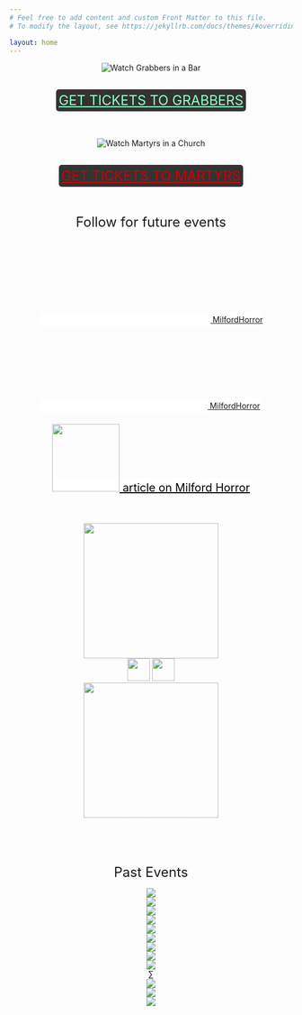 ```yaml
---
# Feel free to add content and custom Front Matter to this file.
# To modify the layout, see https://jekyllrb.com/docs/themes/#overriding-theme-defaults

layout: home
---
```


<center>
<img alt="Watch Grabbers in a Bar" src="/assets/GrabbersBanner.png">
<p><a style="margin-top: 1rem; font-size: 1.5rem; background: #333333; color: #93ffc6; padding: 5px; border-radius: 5px; display: inline-block;" href="https://www.eventbrite.com/e/1250058030219?aff=oddtdtcreator">GET TICKETS TO <span style="white-space: nowrap;">GRABBERS</span></a>

<p style="margin-top:3rem;">
<img alt="Watch Martyrs in a Church" src="/assets/MartyrsBanner.png">
<p><a style="margin-top: 1rem; font-size: 1.5rem; background: #333333; color: #cd0101; padding: 5px; border-radius: 5px; display: inline-block;" href="https://www.eventbrite.com/e/1244093129039?aff=oddtdtcreator">GET TICKETS TO <span style="white-space: nowrap;">MARTYRS</span></a>

<p style="margin-top:3rem;">
<span style="font-size: 1.5rem;">Follow for future events</span>
<p>
<span style="border-radius: 5px; background: white; color: black; padding: 5px;">
      <a href="https://www.facebook.com/MilfordHorror">
	<svg class="svg-icon"><use xlink:href="/assets/minima-social-icons.svg#facebook"></use></svg>
	<span class="username">MilfordHorror</span>
      </a>
      <a href="https://instagram.com/MilfordHorror">
	<svg class="svg-icon"><use xlink:href="/assets/minima-social-icons.svg#instagram"></use></svg>
	<span class="username">MilfordHorror</span>
      </a>
      </span>


<p style="margin-top:1.5rem;">
<a href="https://ctmirror.org/2024/08/09/ct-milford-horror-movies/" style="border-radius: 5px; background: white; color: black; line-height: 20px; padding: 5px; font-size: 20px;">
<img src="/assets/ctmirror.png" style="width: 120px; margin-bottom: 8px;"> article on Milford Horror</a>


<p style="margin-top:3rem; color: white">
<div class="friend-boxes">
<div class="friend-box">
<img src="/assets/dotpweb.jpeg" style="width: 240px;"><br/>
<a href="https://podcasts.apple.com/us/podcast/dont-open-this-podcast/id1616443756"><img src="/assets/dotp-apple.png" style="height: 40px;"></a>
<a href="https://open.spotify.com/show/7rO3cBmL3I8Z3BxZO1mDOM"><img src="/assets/dotp-spotify.png" style="height: 40px;"></a>
</div>

<div class="friend-box">
<a href="https://www.halloweennewengland.com/" style="color: white">
<img src="/assets/hne.png" style="width: 240px"><br/>
Feed Your Inner Monster at New England's # 1 Website for Halloween Events.
</a>
</div>
</div>

<p style="margin-top:3rem;">
<span style="font-size: 1.5rem;">Past Events</span>
  <div class="past-events">
    <div>
      <img src="/assets/past-thing.jpg">
    </div>
    <div>
      <img src="/assets/past-rocktober.jpg">
    </div>
    <div>
      <img src="/assets/past-omen.jpg">
    </div>
    <div>
      <img src="/assets/past-ticks.jpg">
    </div>
    <div>
      <img src="/assets/past-f13p2.jpg">
    </div>
    <div>
      <img src="/assets/past-thewitch.jpg">
    </div>
    <div>
      <img src="/assets/past-exorcist.jpg">
    </div>
    <div>
      <img src="/assets/past-ed2.jpg">
    </div>
    <div>
      <img src="/assets/past-f13.jpg">
    </div>
∑    <div>
      <img src="/assets/past-blairwitch.jpg">
    </div>
    <div>
      <img src="/assets/past-mpl.jpg">
    </div>
    <div>
      <img src="/assets/past-mac.jpg">
    </div>
</div>

  
  <script type="text/javascript">
    $(document).ready(function(){
      $('.past-events').slick({
      });
    });
  </script>
				
